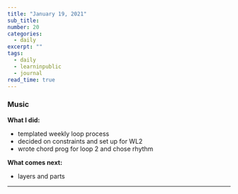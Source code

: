 ```yaml
---
title: "January 19, 2021"
sub_title: 
number: 20
categories:
  - daily
excerpt: ""
tags:
  - daily
  - learninpublic
  - journal
read_time: true
---
```


### Music

**What I did:**
- templated weekly loop process
- decided on constraints and set up for WL2
- wrote chord prog for loop 2 and chose rhythm

**What comes next:**
- layers and parts

---

